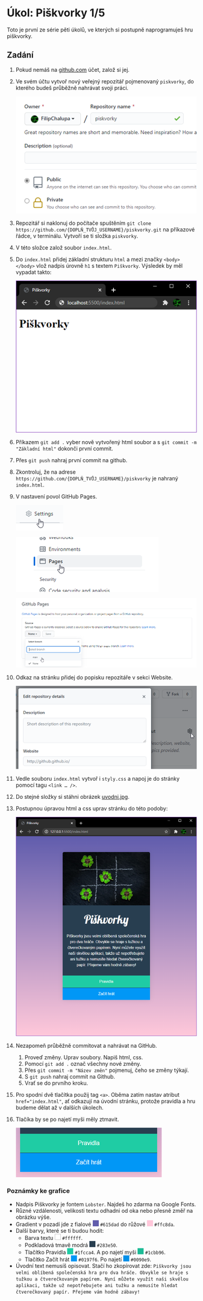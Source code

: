 # Úkol: Piškvorky 1/5

Toto je první ze série pěti úkolů, ve kterých si postupně naprogramuješ hru piškvorky.

## Zadání

1. Pokud nemáš na [github.com](https://github.com/) účet, založ si jej.

1. Ve svém účtu vytvoř nový veřejný repozitář pojmenovaný `piskvorky`, do kterého budeš průběžně nahrávat svoji práci.

   ![s readme](zadani/s-public.png)

1. Repozitář si naklonuj do počítače spuštěním `git clone https://github.com/{DOPLŇ_TVŮJ_USERNAME}/piskvorky.git` na příkazové řádce, v terminálu. Vytvoří se ti složka `piskvorky`.

1. V této složce založ soubor `index.html`.

1. Do `index.html` přidej základní strukturu `html` a mezi značky `<body></body>` vlož nadpis úrovně `h1` s textem `Piškvorky`. Výsledek by měl vypadat takto:

   ![základ](zadani/zaklad.png)

1. Příkazem `git add .` vyber nově vytvořený html soubor a s `git commit -m "Základní html"` dokonči první commit.

1. Přes `git push` nahraj první commit na github.

1. Zkontroluj, že na adrese `https://github.com/{DOPLŇ_TVŮJ_USERNAME}/piskvorky` je nahraný `index.html`.

1. V nastavení povol GitHub Pages.

   ![nastavení](zadani/nastaveni.png)

   ![pages](zadani/pages.png)

   ![GitHub Pages](zadani/github-pages.png)

1. Odkaz na stránku přidej do popisku repozitáře v sekci Website.

   ![website](zadani/website.png)

1. Vedle souboru `index.html` vytvoř i `styly.css` a napoj je do stránky pomocí tagu `<link … />`.

1. Do stejné složky si stáhni obrázek [uvodni.jpg](https://github.com/Czechitas-podklady-WEB/Ukol-Piskvorky-1/raw/main/podklady/uvodni.jpg).

1. Postupnou úpravou html a css uprav stránku do této podoby:

   ![vizuál](zadani/vizual.png)

1. Nezapomeň průběžně commitovat a nahrávat na GitHub.

   1. Proveď změny. Uprav soubory. Napiš html, css.
   1. Pomocí `git add .` označ všechny nové změny.
   1. Přes `git commit -m "Název změn"` pojmenuj, čeho se změny týkají.
   1. S `git push` nahraj commit na Github.
   1. Vrať se do prvního kroku.

1. Pro spodní dvě tlačítka použij tag `<a>`. Oběma zatím nastav atribut `href="index.html"`, ať odkazují na úvodní stránku, protože pravidla a hru budeme dělat až v dalších úkolech.

1. Tlačíka by se po najetí myši měly ztmavit.

   ![interakce](zadani/interakce.gif)

### Poznámky ke grafice

- Nadpis Piškvorky je fontem `Lobster`. Najdeš ho zdarma na Google Fonts.
- Různé vzdálenosti, velikosti textu odhadni od oka nebo přesně změř na obrázku výše.
- Gradient v pozadí jde z fialové ![](zadani/barva-615dad.png) `#615dad` do růžové ![](zadani/barva-ffc8da.png) `#ffc8da`.
- Další barvy, které se ti budou hodit:
  - Barva textu ![](zadani/barva-ffffff.png) `#ffffff`.
  - Podkladová tmavě modrá ![](zadani/barva-283e50.png) `#283e50`.
  - Tlačítko Pravidla ![](zadani/barva-1fcca4.png) `#1fcca4`. A po najetí myši ![](zadani/barva-1cbb96.png) `#1cbb96`.
  - Tlačítko Začít hrát ![](zadani/barva-0197f6.png) `#0197f6`. Po najetí ![](zadani/barva-0090e9.png) `#0090e9`.
- Úvodní text nemusíš opisovat. Stačí ho zkopírovat zde: `Piškvorky jsou velmi oblíbená společenská hra pro dva hráče. Obvykle se hraje s tužkou a čtverečkovaným papírem. Nyní můžete využít naši skvělou aplikaci, takže už nepotřebujete ani tužku a nemusíte hledat čtverečkovaný papír. Přejeme vám hodně zábavy!`
